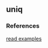 ## uniq

### References
[read examples](https://www.geeksforgeeks.org/uniq-command-in-linux-with-examples/)
